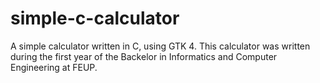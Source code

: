 # simple-c-calculator
A simple calculator written in C, using GTK 4. This calculator was written during the first year of the Backelor in Informatics and Computer Engineering at FEUP.
